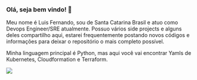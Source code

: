 ### Olá, seja bem vindo! 👋

Meu nome é Luis Fernando, sou de Santa Catarina Brasil e atuo como Devops Engineer/SRE atualmente. Possuo vários side projects e alguns deles compartilho aqui, estarei frequentemente postando novos códigos e informações para deixar o repositório o mais completo possível.

Minha linguagem principal é Python, mas aqui você vai encontrar Yamls de Kubernetes, Cloudformation e Terraform. 

<img align="center" src="https://github-readme-stats.vercel.app/api?username=luisfernando0206&theme=react" />


<!--
**luisfernando0206/luisfernando0206** is a ✨ _special_ ✨ repository because its `README.md` (this file) appears on your GitHub profile.

Here are some ideas to get you started:

- 🔭 I’m currently working on ...
- 🌱 I’m currently learning ...
- 👯 I’m looking to collaborate on ...
- 🤔 I’m looking for help with ...
- 💬 Ask me about ...
- 📫 How to reach me: ...
- 😄 Pronouns: ...
- ⚡ Fun fact: ...
-->
